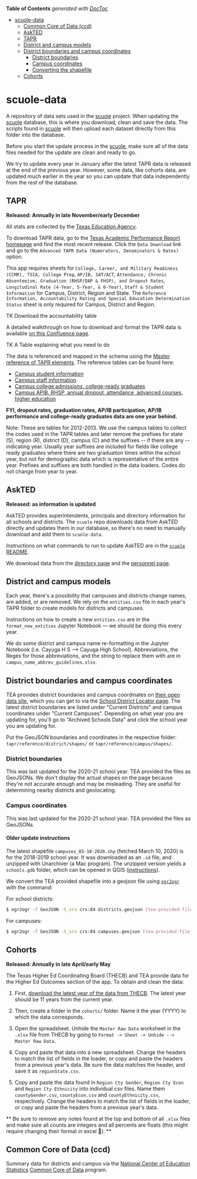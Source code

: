 <!-- START doctoc generated TOC please keep comment here to allow auto update -->
<!-- DON'T EDIT THIS SECTION, INSTEAD RE-RUN doctoc TO UPDATE -->
**Table of Contents**  *generated with [DocToc](https://github.com/thlorenz/doctoc)*

- [scuole-data](#scuole-data)
  - [Common Core of Data (ccd)](#common-core-of-data-ccd)
  - [AskTED](#askted)
  - [TAPR](#tapr)
  - [District and campus models](#district-and-campus-models)
  - [District boundaries and campus coordinates](#district-boundaries-and-campus-coordinates)
    - [District boundaries](#district-boundaries)
    - [Campus coordinates](#campus-coordinates)
    - [Converting the shapefile](#converting-the-shapefile)
  - [Cohorts](#cohorts)

<!-- END doctoc generated TOC please keep comment here to allow auto update -->

# scuole-data

A repository of data sets used in the [scuole](https://github.com/texastribune/scuole) project. When updating the [scuole](https://github.com/texastribune/scuole) database, this is where you download, clean and save the data. The scripts found in [scuole](https://github.com/texastribune/scuole) will then upload each dataset directly from this folder into the database.

Before you start the update process in the [scuole](https://github.com/texastribune/scuole), make sure all of the data files needed for the update are clean and ready to go.

We try to update every year in January after the latest TAPR data is released at the end of the previous year. However, some data, like cohorts data, are updated much earlier in the year so you can update that data independently from the rest of the database. 

## TAPR
**Released: Annually in late November/early December**

All stats are collected by the [Texas Education Agency](http://tea.texas.gov/).

To download TAPR data, go to the [Texas Academic Performance Report homepage](https://rptsvr1.tea.texas.gov/perfreport/tapr/) and find the most recent release. Click the `Data Download` link and go to the `Advanced TAPR Data (Numerators, Denominators & Rates)` option. 

This app requires sheets for `College, Career, and Military Readiness (CCMR), TSIA, College Prep`, `AP/IB, SAT/ACT`, `Attendance, Chronic Absenteeism, Graduation (RHSP/DAP & FHSP), and Dropout Rates`, `Longitudinal Rate (4-Year, 5-Year, & 6-Year)`, `Staff & Student Information` for Campus, District, Region and State. The `Reference Information, Accountability Rating and Special Education Determination Status` sheet is only required for Campus, District and Region.

TK Download the accountability table

A detailed walkthrough on how to download and format the TAPR data is available [on this Confluence page](https://texastribune.atlassian.net/wiki/spaces/APPS/pages/163844/How+to+update+Public+Schools+2019).

TK A Table explaining what you need to do

The data is referenced and mapped in the schema using the [Master reference of TAPR elements](http://ritter.tea.state.tx.us/perfreport/tapr/2013/download/taprref.html). The reference tables can be found here:

- [Campus student information](http://ritter.tea.state.tx.us/perfreport/tapr/2013/download/cstud.html)
- [Campus staff information](http://ritter.tea.state.tx.us/perfreport/tapr/2013/download/cstaff.html)
- [Campus college admissions, college-ready graduates](http://ritter.tea.state.tx.us/perfreport/tapr/2013/download/ccad.html)
- [Campus APIB, RHSP, annual dropout, attendance, advanced courses, higher education](http://ritter.tea.state.tx.us/perfreport/tapr/2013/download/cothr.html)

**FYI, dropout rates, graduation rates, AP/IB participation, AP/IB performance and college-ready graduates data are one year behind.**

Note: These are tables for 2012-2013. We use the campus tables to collect the codes used in the TAPR tables and later remove the prefixes for state (S), region (R), district (D), campus (C) and the suffixes -- if there are any -- indicating year. Usually year suffixes are included for fields like college ready graduates where there are two graduation times within the school year, but not for demographic data which is representative of the entire year. Prefixes and suffixes are both handled in the data loaders. Codes do not change from year to year.


## AskTED
**Released: as information is updated**

AskTED provides superintendents, principals and directory information for all schools and districts. The `scuole` repo downloads data from AskTED directly and updates them in our database, so there's no need to manually download and add them to `scuole-data`. 

Instructions on what commands to run to update AskTED are in the [`scuole` README](https://github.com/texastribune/scuole).

We download data from the [directory page](http://mansfield.tea.state.tx.us/TEA.AskTED.Web/Forms/DownloadFile.aspx) and the [personnel page](http://mansfield.tea.state.tx.us/TEA.AskTED.Web/Forms/DownloadFile2.aspx).


## District and campus models

Each year, there's a possibility that campuses and districts change names, are added, or are removed. We rely on the `entities.csv` file in each year's TAPR folder to create models for districts and campuses.

Instructions on how to create a new `entities.csv` are in the `format_new_entities` Jupyter Notebook — we should be doing this every year.

We do some district and campus name re-formatting in the Jupyter Notebook (i.e. Cayuga H S --> Cayuga High School). Abbreviations, the Regex for those abbreviations, and the string to replace them with are in `campus_name_abbrev_guidelines.xlsx`.

## District boundaries and campus coordinates

TEA provides district boundaries and campus coordinates on [their open data site](https://schoolsdata2-tea-texas.opendata.arcgis.com/), which you can get to via the [School District Locator page](https://tea.texas.gov/texas-schools/general-information/school-district-locator). The latest district boundaries are listed under "Current Districts" and campus coordinates under "Current Campuses". Depending on what year you are updating for, you'll go to "Archived Schools Data" and click the school year you are updating for.

Put the GeoJSON boundaries and coordinates in the respective folder: `tapr/reference/district/shapes/` or `tapr/reference/campus/shapes/`.

### District boundaries
This was last updated for the 2020-21 school year. TEA provided the files as GeoJSONs. We don't display the actual shapes on the page because they're not accurate enough and may be misleading. They are useful for determining nearby districts and geolocating.

### Campus coordinates
This was last updated for the 2020-21 school year. TEA provided the files as GeoJSONs.

#### Older update instructions
The latest shapefile `campuses_03-10-2020.shp` (fetched March 10, 2020) is for the 2018-2019 school year. It was downloaded as an `.sd` file, and unzipped with Unarchiver (a Mac program). The unzipped version yields a `schools.gdb` folder, which can be opened in QGIS ([instructions](https://gis.stackexchange.com/questions/26285/installing-file-geodatabase-gdb-support-in-qgis)).

We convert the TEA provided shapefile into a geojson file using [`ogr2ogr`](http://www.gdal.org/ogr2ogr.html) with the command:

For school districts:

```sh
$ ogr2ogr -f GeoJSON -t_srs crs:84 districts.geojson [tea-provided-file-name].shp
```

For campuses:

```sh
$ ogr2ogr -f GeoJSON -t_srs crs:84 campuses.geojson [tea-provided-file-name].shp
```

## Cohorts
**Released: Annually in late April/early May**

The Texas Higher Ed Coordinating Board (THECB) and TEA provide data for the Higher Ed Outcomes section of the app. To obtain and clean the data:

1) First, [download the latest year of the data from THECB](http://www.txhighereddata.org/index.cfm?objectId=4E600400-D970-11E8-BB650050560100A9). The latest year should be 11 years from the current year.

2) Then, create a folder in the `cohorts/` folder. Name it the year (YYYY) to which the data corresponds. 

3) Open the spreadsheet. Unhide the `Master Raw Data` worksheet in the `.xlsx` file from THECB by going to `Format -> Sheet -> Unhide --> Master Raw Data`. 

4) Copy and paste that data into a new spreadsheet. Change the headers to match the list of fields in the loader, or copy and paste the headers from a previous year's data. Be sure the data matches the header, and save it as `regionState.csv`.

5) Copy and paste the data found in `Region Cty Gender`, `Region Cty Econ` and `Region Cty Ethnicity` into individual csv files. Name them `countyGender.csv`, `countyEcon.csv` and `countyEthnicity.csv`, respectively. Change the headers to match the list of fields in the loader, or copy and paste the headers from a previous year's data.

** Be sure to remove any notes found at the top and bottom of all `.xlsx` files and make sure all counts are integers and all percents are floats (this might require changing their format in excel 😬). **

## Common Core of Data (ccd)

Summary data for districts and campus via the [National Center of Education Statistics](https://nces.ed.gov/) [Common Core of Data](https://nces.ed.gov/ccd/ccddata.asp) program.
